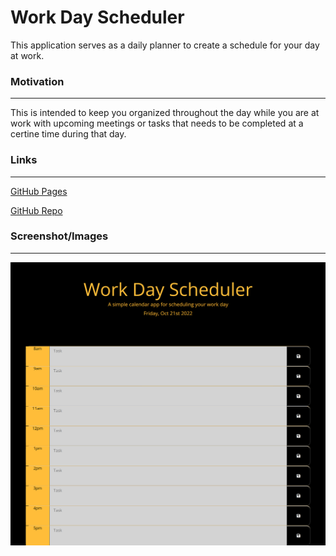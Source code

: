 # Work Day Scheduler
This application  serves as a daily planner to create a schedule for your day at work.


### Motivation
---------------------------
This is intended to keep you organized throughout the day while you are at work with upcoming meetings or tasks that needs to be completed at a certine time during that day.


### Links
---------------------------

[GitHub Pages](https://ettad.github.io/work-day-scheduler/)

[GitHub Repo](https://github.com/ettad/day-planner)


### Screenshot/Images
---------------------------
![Webpage Screenshot](./assets/images/work-day-scheduler_.png)


